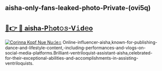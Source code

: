 ## aisha-only-fans​-leaked-photo​-Private-(ovi5q)


# <h2><a href="https://mediaupload.pro?title=aisha&ref=git">🔗👉 🔴 aisha-P𝚑ot𝚘𝚜-V𝚒d𝚎o</a></h2>

[![Corinna Kopf Nue Nu𝚍e𝚜](https://i.imgur.com/0qMVB7G.gif)](https://mediaupload.pro?title=aisha&ref=git)
Online-influencer-aisha,known-for-publishing-dance-and-lifestyle-content,-including-performances-and-vlogs-on-social-media-platforms.Brilliant-ventriloquist-assistant-aisha,celebrated-for-their-exceptional-abilities-and-accomplishments-in-assisting-ventriloquists.  